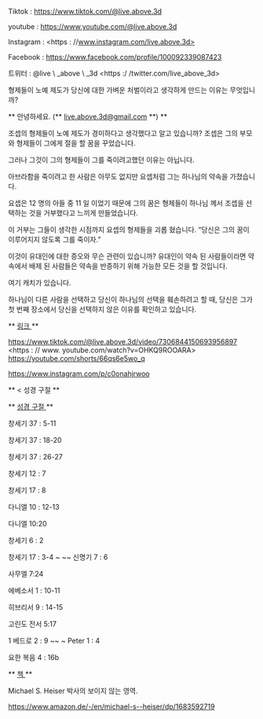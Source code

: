 Tiktok : <https://www.tiktok.com/@live.above.3d>

youtube : <https://www.youtube.com/@live.above.3d>

Instagram : <https : //www.instagram.com/live.above.3d>

Facebook : <https://www.facebook.com/profile/100092339087423>

트위터 : @live \ _above \ _3d <https :/ /twitter.com/live_above_3d>

형제들이 노예 제도가
당신에 대한 가벼운 처벌이라고 생각하게 만드는 이유는 무엇입니까?

** 안녕하세요.
(** <live.above.3d@gmail.com> **) **

조셉의 형제들이 노예 제도가 경미하다고 생각했다고 알고 있습니까?
조셉은 그의 부모와 형제들이 그에게 절을 할 꿈을 꾸었습니다.

그러나 그것이 그의 형제들이 그를 죽이려고했던 이유는 아닙니다.

아브라함을 죽이려고 한 사람은 아무도 없지만 요셉처럼 그는
하나님의 약속을 가졌습니다.

요셉은 12 명의 아들 중 11 일 이었기 때문에 그의 꿈은
형제들이 하나님 께서 조셉을 선택하는 것을 거부했다고 느끼게 만들었습니다.

이 거부는 그들이 생각한 시점까지 요셉의 형제들을 괴롭 혔습니다.
“당신은 그의 꿈이 이루어지지 않도록 그를 죽이자.”

이것이 유대인에 대한 증오와 무슨 관련이 있습니까?
유대인이 약속 된 사람들이라면 약속에서 배제 된 사람들은 약속을 반증하기 위해 가능한 모든 것을 할 것입니다.

여기 캐치가 있습니다.

하나님이 다른 사람을 선택하고 당신이 하나님의 선택을 훼손하려고 할 때,
당신은 그가 첫 번째 장소에서 당신을 선택하지 않은 이유를 확인하고 있습니다.

** <u> 링크 </u> **

<https://www.tiktok.com/@live.above.3d/video/7306844150693956897>
<https : // www. youtube.com/watch?v=OHKQ9ROOARA>
<https://youtube.com/shorts/66qs6e5wo_q>

<https://www.instagram.com/p/c0onahjrwoo>

** < 성경 구절 </u> **

** <u> 성경 구절 </u> **

창세기 37 : 5-11

창세기 37 : 18-20

창세기 37 : 26-27

창세기 12 : 7

창세기 17 : 8

다니엘 10 : 12-13

다니엘 10:20

창세기 6 : 2

창세기 17 : 3-4 ~ ~~ 신명기 7 : 6

사무엘 7:24

에베소서 1 : 10-11

히브리서 9 : 14-15

고린도 전서 5:17

1 베드로 2 : 9 ~~ ~ Peter 1 : 4

요한 복음 4 : 16b

** <u> 책 </u> **

Michael S. Heiser 박사의 보이지 않는 영역.

<https://www.amazon.de/-/en/michael-s--heiser/dp/1683592719>





